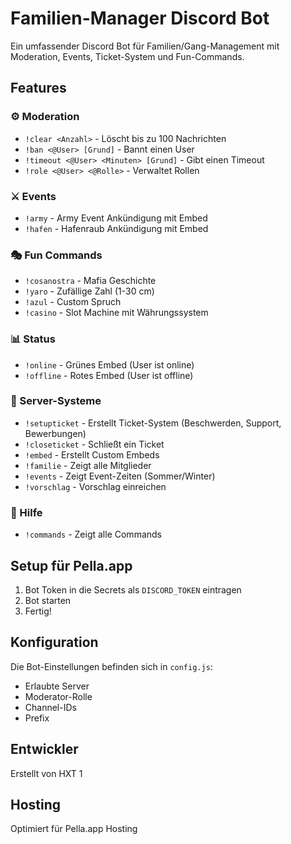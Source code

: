 # Familien-Manager Discord Bot

Ein umfassender Discord Bot für Familien/Gang-Management mit Moderation, Events, Ticket-System und Fun-Commands.

## Features

### ⚙️ Moderation
- `!clear <Anzahl>` - Löscht bis zu 100 Nachrichten
- `!ban <@User> [Grund]` - Bannt einen User
- `!timeout <@User> <Minuten> [Grund]` - Gibt einen Timeout
- `!role <@User> <@Rolle>` - Verwaltet Rollen

### ⚔️ Events
- `!army` - Army Event Ankündigung mit Embed
- `!hafen` - Hafenraub Ankündigung mit Embed

### 🎭 Fun Commands
- `!cosanostra` - Mafia Geschichte
- `!yaro` - Zufällige Zahl (1-30 cm)
- `!azul` - Custom Spruch
- `!casino` - Slot Machine mit Währungssystem

### 📊 Status
- `!online` - Grünes Embed (User ist online)
- `!offline` - Rotes Embed (User ist offline)

### 📑 Server-Systeme
- `!setupticket` - Erstellt Ticket-System (Beschwerden, Support, Bewerbungen)
- `!closeticket` - Schließt ein Ticket
- `!embed` - Erstellt Custom Embeds
- `!familie` - Zeigt alle Mitglieder
- `!events` - Zeigt Event-Zeiten (Sommer/Winter)
- `!vorschlag` - Vorschlag einreichen

### 📜 Hilfe
- `!commands` - Zeigt alle Commands

## Setup für Pella.app

1. Bot Token in die Secrets als `DISCORD_TOKEN` eintragen
2. Bot starten
3. Fertig!

## Konfiguration

Die Bot-Einstellungen befinden sich in `config.js`:
- Erlaubte Server
- Moderator-Rolle
- Channel-IDs
- Prefix

## Entwickler

Erstellt von HXT 1

## Hosting

Optimiert für Pella.app Hosting
